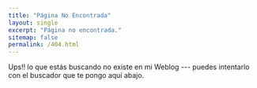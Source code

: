 ```yaml
---
title: "Página No Encontrada"
layout: single
excerpt: "Página no encontrada."
sitemap: false
permalink: /404.html
---
```


Ups!! lo que estás buscando no existe en mi Weblog --- puedes intentarlo con el buscador que te pongo aquí abajo.

<script type="text/javascript">
  var GOOG_FIXURL_LANG = 'es';
  var GOOG_FIXURL_SITE = '{{ site.name }}'
</script>
<script type="text/javascript"
  src="//linkhelp.clients.google.com/tbproxy/lh/wm/fixurl.js">
</script>

